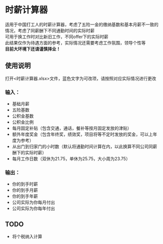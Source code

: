 # 时薪计算器
适用于中国打工人的时薪计算器，考虑了五险一金的缴纳基数和基本月薪不一致的情况，考虑了同薪酬下不同通勤时间的实际时薪  
可用于换工作时对比新旧工作，不同offer下的实际时薪  
此结果仅作为待遇方面的参考，实际情况还需要考虑工作氛围，领导个性等  
**目前大环境下还请谨慎择业！**

## 使用说明
打开<时薪计算器.xlsx>文件，蓝色文字为可改项，请按照对应实际情况进行更改  
### 输入：
- 基础月薪
- 五险基数
- 公积金基数
- 公积金比例
- 每月固定补贴（包含交通，通话，餐补等按月固定发放的津贴）
- 额外年度奖金（包含年终奖，绩效奖，项目将等不定时发放的奖金，可以上年度为参考）
- 从出门到归家门的小时数（默认将通勤时间计算在内，以此换算不同公司同薪酬下的实际时薪）
- 每月工作日数（双休为21.75，单休为25.75，大小周为23.75）  
### 输出：
- 你的到手时薪
- 你的到手月薪
- 你的到手年薪
- 公司实际为你每月付出
- 公司实际为你每年付出


## TODO
- 将个税纳入计算